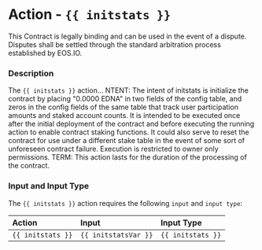 # Action - `{{ initstats }}`

This Contract is legally binding and can be used in the event of a dispute. Disputes shall be settled through the standard arbitration process established by EOS.IO.

### Description

The `{{ initstats }}` action...
NTENT: The intent of initstats is initialize the contract by placing "0.0000 EDNA" in two fields of the config table, and zeros in the config fields of the same table that track user participation amounts and staked account counts. It is intended to be executed once after the initial deployment of the contract and before executing the running action to enable contract staking functions. It could also serve to reset the contract for use under a different stake table in the event of some sort of unforeseen contract failure. Execution is restricted to owner only permissions. 
TERM: This action lasts for the duration of the processing of the contract. 

### Input and Input Type

The `{{ initstats }}` action requires the following `input` and `input type`:

| Action | Input | Input Type |
|:--|:--|:--|
| `{{ initstats }}` | `{{ initstatsVar }}` | `{{ initstats }}` |
